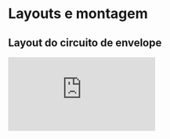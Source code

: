 # Layouts e montagem


## Layout do circuito de envelope

![](https://github.com/diogo0001/PI_III/blob/master/Board_layout/envelope.pdf)
